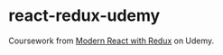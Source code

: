 # react-redux-udemy

Coursework from [Modern React with Redux](https://www.udemy.com/react-redux/) on Udemy.
